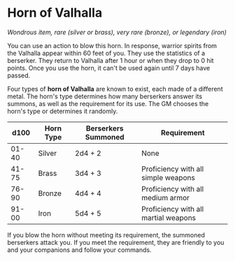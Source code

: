 # Horn of Valhalla 
_Wondrous item, rare (silver or brass), very rare (bronze), or legendary (iron)_ 

You can use an action to blow this horn. In response, warrior spirits from the Valhalla appear within 60 feet of you. They use the statistics of a berserker. They return to Valhalla after 1 hour or when they drop to 0 hit points. Once you use the horn, it can't be used again until 7 days have passed.

Four types of **horn of Valhalla** are known to exist, each made of a different metal. The horn's type determines how many berserkers answer its summons, as well as the requirement for its use. The GM chooses the horn's type or determines it randomly. 

| d100  | Horn Type | Berserkers Summoned | Requirement                          |
|-------|-----------|---------------------|--------------------------------------|
| 01-40 | Silver    | 2d4 + 2             | None                                 |
| 41-75 | Brass     | 3d4 + 3             | Proficiency with all simple weapons  |
| 76-90 | Bronze    | 4d4 + 4             | Proficiency with all medium armor    |
| 91-00 | Iron      | 5d4 + 5             | Proficiency with all martial weapons |

If you blow the horn without meeting its requirement, the summoned berserkers attack you. If you meet the requirement, they are friendly to you and your companions and follow your commands. 
